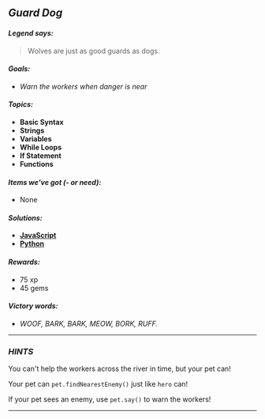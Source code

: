 ## _Guard Dog_

#### _Legend says:_
> Wolves are just as good guards as dogs.

#### _Goals:_
+ _Warn the workers when danger is near_

#### _Topics:_
+ **Basic Syntax**
+ **Strings**
+ **Variables**
+ **While Loops**
+ **If Statement**
+ **Functions**

#### _Items we've got (- or need):_
+ None

#### _Solutions:_
+ **[JavaScript](guardDog.js)**
+ **[Python](guard_dog.py)**

#### _Rewards:_
+ 75 xp
+ 45 gems

#### _Victory words:_
+ _WOOF, BARK, BARK, MEOW, BORK, RUFF._

___

### _HINTS_

You can't help the workers across the river in time, but your pet can!

Your pet can `pet.findNearestEnemy()` just like `hero` can!

If your pet sees an enemy, use `pet.say()` to warn the workers!

___
